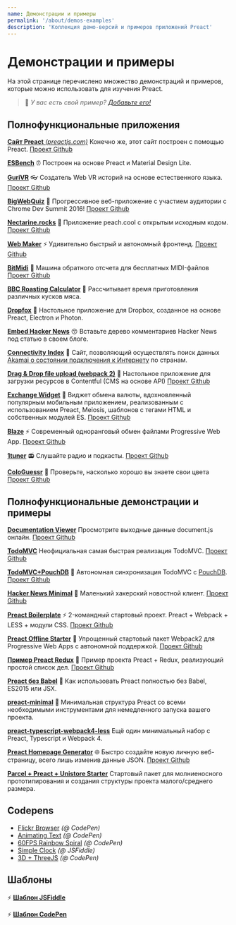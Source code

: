 ```yaml
---
name: Демонстрации и примеры
permalink: '/about/demos-examples'
description: 'Коллекция демо-версий и примеров приложений Preact'
---
```


# Демонстрации и примеры

На этой странице перечислено множество демонстраций и примеров, которые можно использовать для изучения Preact.

> :information_desk_person: _У вас есть свой пример?
> [Добавьте его!](https://github.com/preactjs/preact-www/blob/master/content/en/about/demos-examples.md)_

## Полнофункциональные приложения

[**Сайт Preact** _(preactjs.com)_](https://preactjs.com)
Конечно же, этот сайт построен с помощью Preact.
[Проект Github](https://github.com/preactjs/preact-www)

**[ESBench](http://esbench.com)** :alarm_clock:
Построен на основе Preact и Material Design Lite.

[**GuriVR**](https://gurivr.com) :eyeglasses:
Создатель Web VR историй на основе естественного языка.
[Проект Github](https://github.com/opennewslabs/guri-vr)

[**BigWebQuiz**](https://bigwebquiz.com) :game_die:
Прогрессивное веб-приложение с участием аудитории с Chrome Dev Summit 2016!
[Проект Github](https://github.com/jakearchibald/big-web-quiz)

**[Nectarine.rocks](http://nectarine.rocks)** :peach:
Приложение peach.cool с открытым исходным кодом.
[Проект Github](https://github.com/developit/nectarine)

**[Web Maker](https://webmaker.app/)** :zap:
Удивительно быстрый и автономный фронтенд.
[Проект Github](https://github.com/chinchang/web-maker)

**[BitMidi](https://bitmidi.com/)** :musical_keyboard:
Машина обратного отсчета для бесплатных MIDI-файлов
[Проект Github](https://github.com/feross/bitmidi.com)

**[BBC Roasting Calculator](https://www.bbc.com/food/techniques/articles/roast-calculator)** :turkey:
Рассчитывает время приготовления различных кусков мяса.

**[Dropfox](https://github.com/developit/dropfox)** :wolf:
Настольное приложение для Dropbox, созданное на основе Preact, Electron и Photon.

**[Embed Hacker News](https://github.com/TXTPEN/hn)** :kissing_closed_eyes:
Вставьте дерево комментариев Hacker News под статью в своем блоге.

**[Connectivity Index](https://cindex.co)** :iphone:
Сайт, позволяющий осуществлять поиск данных [Akamai о состоянии подключения к Интернету](https://content.akamai.com/PG7010-Q2-2016-SOTI-Connectivity-Report.html) по странам.

**[Drag & Drop file upload (webpack 2)](https://contentful-labs.github.io/file-upload-example/)** :rocket:
Настольное приложение для загрузки ресурсов в Contentful (CMS на основе API)
[Проект Github](https://github.com/contentful-labs/file-upload-example)

**[Exchange Widget](https://sgtpep.github.io/exchange-widget/dist/)** :currency_exchange:
Виджет обмена валюты, вдохновленный популярным мобильным приложением, реализованным с использованием Preact, Meiosis, шаблонов с тегами HTML и собственных модулей ES.
[Проект Github](https://github.com/sgtpep/exchange-widget)

**[Blaze](https://blaze.now.sh)** :zap:
Современный одноранговый обмен файлами Progressive Web App.
[Проект Github](https://github.com/blenderskool/blaze)

**[1tuner](https://1tuner.com)** :radio:
Слушайте радио и подкасты.
[Проект Github](https://github.com/robinbakker/1tuner)

**[ColoGuessr](https://cologuessr.com)** :rainbow:
Проверьте, насколько хорошо вы знаете свои цвета
[Проект Github](https://github.com/jackpordi/cologuessr)

## Полнофункциональные демонстрации и примеры

**[Documentation Viewer](https://documentation-viewer.firebaseapp.com)**
Просмотрите выходные данные document.js онлайн.
[Проект Github](https://github.com/developit/documentation-viewer)

**[TodoMVC](http://developit.github.io/preact-todomvc/)**
Неофициальная самая быстрая реализация TodoMVC.
[Проект Github](https://github.com/developit/preact-todomvc)

**[TodoMVC+PouchDB](http://katopz.github.io/preact-todomvc-pouchdb/)** :floppy_disk:
Автономная синхронизация TodoMVC с [PouchDB](https://pouchdb.com/).
[Проект Github](https://github.com/katopz/preact-todomvc-pouchdb)

**[Hacker News Minimal](https://developit.github.io/hn_minimal/)** :newspaper:
Маленький хакерский новостной клиент.
[Проект Github](https://github.com/developit/hn_minimal)

**[Preact Boilerplate](https://preact-boilerplate.surge.sh)** :zap:
2-командный стартовый проект. Preact + Webpack + LESS + модули CSS.
[Проект Github](https://github.com/developit/preact-boilerplate)

**[Preact Offline Starter](https://preact-starter.now.sh)** :100:
Упрощенный стартовый пакет Webpack2 для Progressive Web Apps с автономной поддержкой.
[Проект Github](https://github.com/lukeed/preact-starter)

**[Пример Preact Redux](https://preact-redux-example.surge.sh)** :repeat:
Пример проекта Preact + Redux, реализующий простой список дел.
[Проект Github](https://github.com/developit/preact-redux-example)

**[Preact без Babel](https://github.com/developit/preact-without-babel)** :horse:
Как использовать Preact полностью без Babel, ES2015 или JSX.

**[preact-minimal](https://github.com/aganglada/preact-minimal)** :rocket:
Минимальная структура Preact со всеми необходимыми инструментами для немедленного запуска вашего проекта.

**[preact-typescript-webpack4-less](https://github.com/lexey111/preact-typescript-webpack4-boilerplate)**
Ещё один минимальный набор с Preact, Typescript и Webpack 4.

**[Preact Homepage Generator](https://thomaswood.me/)** :globe_with_meridians:
Быстро создайте новую личную веб-страницу, всего лишь изменив данные JSON.
[Проект Github](https://github.com/tomasswood/preact-homepage-generator)

**[Parcel + Preact + Unistore Starter](https://github.com/hwclass/parcel-preact-unistore-starter)**
Стартовый пакет для молниеносного прототипирования и создания структуры проекта малого/среднего размера.

## Codepens

- [Flickr Browser](http://codepen.io/developit/full/VvMZwK/) _(@ CodePen)_
- [Animating Text](http://codepen.io/developit/full/LpNOdm/) _(@ CodePen)_
- [60FPS Rainbow Spiral](http://codepen.io/developit/full/xGoagz/) _(@ CodePen)_
- [Simple Clock](http://jsfiddle.net/developit/u9m5x0L7/embedded/result,js/) _(@ JSFiddle)_
- [3D + ThreeJS](http://codepen.io/developit/pen/PPMNjd?editors=0010) _(@ CodePen)_

## Шаблоны

:zap: [**Шаблон JSFiddle**](https://jsfiddle.net/developit/rs6zrh5f/embedded/result/)

:zap: [**Шаблон CodePen**](http://codepen.io/developit/pen/pgaROe?editors=0010)
